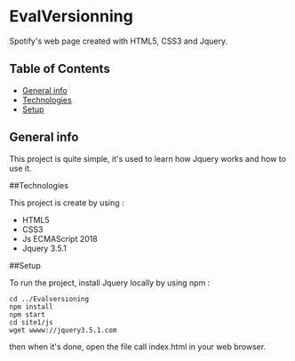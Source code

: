# EvalVersionning

Spotify's web page created with HTML5, CSS3 and Jquery.

## Table of Contents
* [General info](#general-info)
* [Technologies](#technologies)
* [Setup](#setup)

## General info 
This project is quite simple,  it's used to learn how Jquery works and how to use it.

##Technologies 

This project is create by using : 

* HTML5
* CSS3
* Js ECMAScript 2018
* Jquery 3.5.1

##Setup 

To run the project, install Jquery locally by using npm :

```
cd ../Evalversioning 
npm install 
npm start
cd site1/js
wget wwww://jquery3.5.1.com
```
then when it's done, open the file call index.html in your web browser. 
